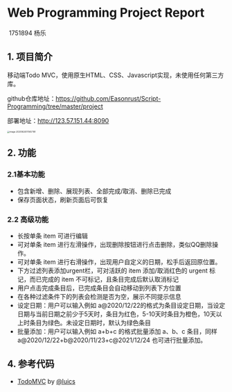 

# 						Web Programming Project Report

​																																				1751894     杨乐

## 1. 项目简介

移动端Todo MVC，使用原生HTML、CSS、Javascript实现，未使用任何第三方库。

github仓库地址：https://github.com/Easonrust/Script-Programming/tree/master/project

部署地址：http://123.57.151.44:8090

<img src="https://tva1.sinaimg.cn/large/007S8ZIlly1gg5t4o47ozj30ke104wgi.jpg" alt="image-20200626170657181" style="zoom: 33%;" />

## 2. 功能

### 2.1基本功能

- 包含新增、删除、展现列表、全部完成/取消、删除已完成
- 保存页面状态，刷新页面后可恢复

### 2.2 高级功能

- 长按单条 item 可进行编辑
- 可对单条 item 进行左滑操作，出现删除按钮进行点击删除，类似QQ删除操作。
- 可对单条 item 进行右滑操作，出现用户自定义的日期，松手后返回原位置。
- 下方过滤列表添加urgent栏，可对活跃的 item 添加/取消红色的 urgent 标记，而已完成的 item 不可标记，且条目完成后默认取消标记
- 用户点击完成条目后，已完成条目会自动移动到列表下方位置
- 在各种过滤条件下的列表会检测是否为空，展示不同提示信息
- 设定日期：用户可以输入例如 a@2020/12/22的格式为条目设定日期，当设定日期与当前日期之前少于5天时，条目为红色，5-10天时条目为橙色，10天以上时条目为绿色。未设定日期时，默认为绿色条目
- 批量添加：用户可以输入例如 a+b+c 的格式批量添加 a、b、c 条目，同样 a@2020/12/22+b@2020/11/23+c@2021/12/24 也可进行批量添加。

## 4. 参考代码

- [TodoMVC](https://github.com/luics/web-dev/tree/master/examples/TodoMVC) by [@luics](https://github.com/luics)